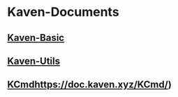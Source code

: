 # Kaven-Documents

## [Kaven-Basic](https://doc.kaven.xyz/kaven-basic/)

## [Kaven-Utils](https://doc.kaven.xyz/kaven-utils/)

## [KCmd]()https://doc.kaven.xyz/KCmd/)
